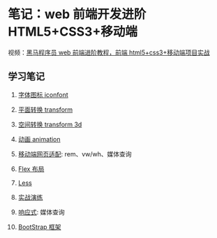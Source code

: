 # 笔记：web 前端开发进阶 HTML5+CSS3+移动端

视频：[黑马程序员 web 前端进阶教程，前端 html5+css3+移动端项目实战](https://www.bilibili.com/video/BV1xq4y1q7jZ)

## 学习笔记

1. [字体图标 iconfont](blog/front-end-combat/iconfont.md)

2. [平面转换 transform](blog/front-end-combat/transform.md)

3. [空间转换 transform 3d](blog/front-end-combat/transform-3d.md)

4. [动画 animation](blog/front-end-combat/animation.md)

5. [移动端网页适配](blog/front-end-combat/mobile.md): rem、vw/wh、媒体查询

6. [Flex 布局](blog/front-end-combat/flex.md)

7. [Less](blog/front-end-combat/less.md)

8. [实战演练](blog/front-end-combat/practice.md)

9. [响应式](blog/front-end-combat/responsive.md): 媒体查询

10. [BootStrap 框架](blog/front-end-combat/bootstrap.md)
